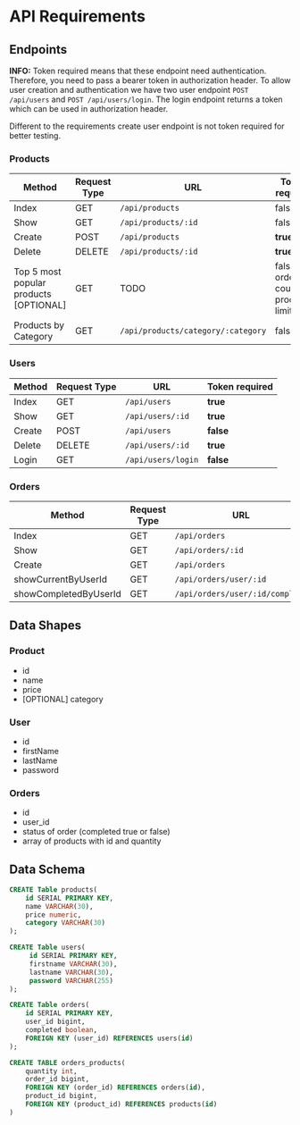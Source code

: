 # API Requirements

## Endpoints

**INFO:** 
Token required means that these endpoint need authentication. Therefore, you need to pass a bearer token in authorization header.
To allow user creation and authentication we have two user endpoint `POST /api/users` and `POST /api/users/login`.
The login endpoint returns a token which can be used in authorization header.

Different to the requirements create user endpoint is not token required for better testing.  

### Products

| Method | Request Type | URL | Token required |
|--------|--------------| --- | -------------- |
| Index | GET |`/api/products` | false |
| Show | GET |`/api/products/:id` | false |
| Create | POST |`/api/products` | **true** |
| Delete | DELETE | `/api/products/:id` | **true** |
| Top 5 most popular products [OPTIONAL] | GET | TODO | false // orders count products limit 5
| Products by Category | GET | `/api/products/category/:category` | false

### Users

| Method | Request Type | URL | Token required |
|--------|--------------| --- | -------------- |
| Index | GET |`/api/users` | **true**
| Show | GET |`/api/users/:id` | **true**
| Create | POST |`/api/users` | **false**
| Delete | DELETE | `/api/users/:id` | **true**
| Login | GET | `/api/users/login` | **false**

### Orders

| Method | Request Type | URL | Token required |
|--------|--------------| --- | -------------- |
| Index | GET |`/api/orders` | **true**
| Show | GET |`/api/orders/:id` | **true**
| Create | GET |`/api/orders` | **true**
| showCurrentByUserId | GET |`/api/orders/user/:id` | **true**
| showCompletedByUserId | GET |`/api/orders/user/:id/complete` | **true**


## Data Shapes

### Product

- id
- name
- price
- [OPTIONAL] category

### User

- id
- firstName
- lastName
- password

### Orders

- id
- user_id
- status of order (completed true or false)
- array of products with id and quantity

## Data Schema

`````sql
CREATE Table products(
    id SERIAL PRIMARY KEY, 
    name VARCHAR(30), 
    price numeric,
    category VARCHAR(30)
);

CREATE Table users(
     id SERIAL PRIMARY KEY,
     firstname VARCHAR(30),
     lastname VARCHAR(30),
     password VARCHAR(255)
);

CREATE Table orders(
    id SERIAL PRIMARY KEY,
    user_id bigint,
    completed boolean,
    FOREIGN KEY (user_id) REFERENCES users(id)
);

CREATE TABLE orders_products(
    quantity int,
    order_id bigint, 
    FOREIGN KEY (order_id) REFERENCES orders(id),
    product_id bigint, 
    FOREIGN KEY (product_id) REFERENCES products(id)
)
`````
